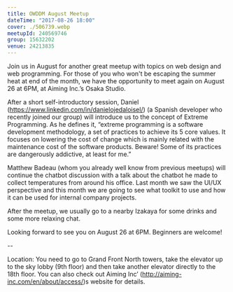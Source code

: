 ```yaml
---
title: OWDDM August Meetup
dateTime: "2017-08-26 18:00"
cover: ./506739.webp
meetupId: 240569746
group: 15632202
venue: 24213835
---
```


Join us in August for another great meetup with topics on web design and web programming. For those of you who won't be escaping the summer heat at end of the month, we have the opportunity to meet again on August 26 at 6PM, at Aiming Inc.’s Osaka Studio.

After a short self-introductory session, Daniel (https://www.linkedin.com/in/danielojedaloisel/) (a Spanish developer who recently joined our group) will introduce us to the concept of Extreme Programming. As he defines it, “extreme programming is a software development methodology, a set of practices to achieve its 5 core values. It focuses on lowering the cost of change which is mainly related with the maintenance cost of the software products. Beware! Some of its practices are dangerously addictive, at least for me.”

Matthew Badeau (whom you already well know from previous meetups) will continue the chatbot discussion with a talk about the chatbot he made to collect temperatures from around his office. Last month we saw the UI/UX perspective and this month we are going to see what toolkit to use and how it can be used for internal company projects.

After the meetup, we usually go to a nearby Izakaya for some drinks and some more relaxing chat.

Looking forward to see you on August 26 at 6PM. Beginners are welcome!

--

Location: You need to go to Grand Front North towers, take the elevator up to the sky lobby (9th floor) and then take another elevator directly to the 18th floor. You can also check out Aiming Inc’ (http://aiming-inc.com/en/about/access/)s website for details.
